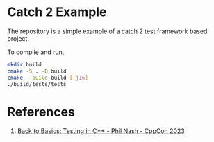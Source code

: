 # Catch 2 Example
The repository is a simple example of a catch 2 test framework based project.

To compile and run,

```bash
mkdir build
cmake -S . -B build
cmake --build build [-j16]
./build/tests/tests
```

# References
1. [Back to Basics: Testing in C++ - Phil Nash - CppCon 2023](https://www.youtube.com/watch?v=7_H4qzhWbnQ)